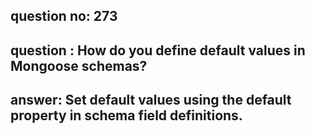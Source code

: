 
      
## question no: 273

## question : How do you define default values in Mongoose schemas?

## answer: Set default values using the default property in schema field definitions.
      